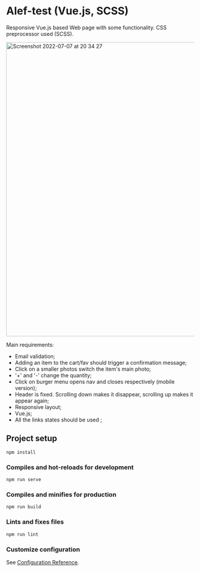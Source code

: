 # Alef-test (Vue.js, SCSS)

Responsive Vue.js based Web page with some functionality. CSS preprocessor used (SCSS).


<img width="788" alt="Screenshot 2022-07-07 at 20 34 27" src="https://user-images.githubusercontent.com/88159970/177835096-58163512-ca3d-4478-bbb4-d2f38fa4e7ad.png">

Main requirements:

- Email validation;
- Adding an item to the cart/fav should trigger a confirmation message;
- Click on a smaller photos switch the item's main photo;
- '+' and '-' change the quantity;
- Click on burger menu opens nav and closes respectively (mobile version);
- Header is fixed. Scrolling down makes it disappear, scrolling up makes it appear again;
- Responsive layout;
- Vue.js;
- All the links states should be used ;



## Project setup
```
npm install
```

### Compiles and hot-reloads for development
```
npm run serve
```

### Compiles and minifies for production
```
npm run build
```

### Lints and fixes files
```
npm run lint
```

### Customize configuration
See [Configuration Reference](https://cli.vuejs.org/config/).
